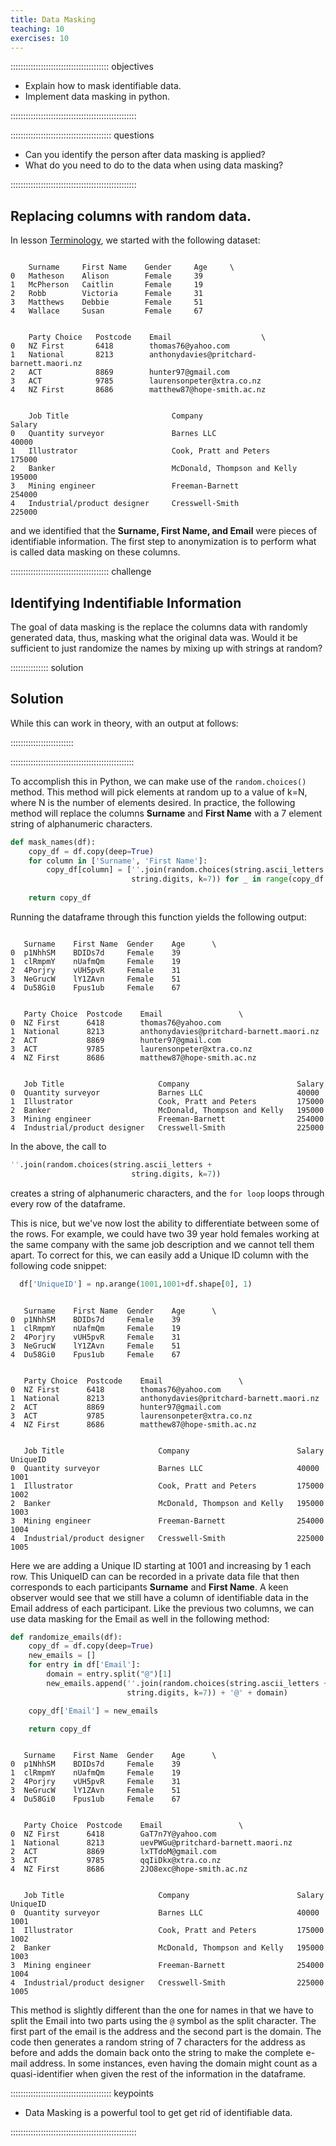```yaml
---
title: Data Masking
teaching: 10
exercises: 10
---
```


::::::::::::::::::::::::::::::::::::::: objectives

- Explain how to mask identifiable data.
- Implement data masking in python.

::::::::::::::::::::::::::::::::::::::::::::::::::

:::::::::::::::::::::::::::::::::::::::: questions

- Can you identify the person after data masking is applied?
- What do you need to do to the data when using data masking?

::::::::::::::::::::::::::::::::::::::::::::::::::

## Replacing columns with random data.

In lesson [Terminology](01-terminology.md), we started with the following dataset:

```output

    Surname     First Name    Gender     Age     \
0   Matheson    Alison        Female     39
1   McPherson   Caitlin       Female     19
2   Robb        Victoria      Female     31
3   Matthews    Debbie        Female     51
4   Wallace     Susan         Female     67


    Party Choice   Postcode    Email                    \
0   NZ First       6418        thomas76@yahoo.com	   
1   National       8213        anthonydavies@pritchard-barnett.maori.nz
2   ACT            8869        hunter97@gmail.com	  
3   ACT            9785        laurensonpeter@xtra.co.nz 
4   NZ First       8686        matthew87@hope-smith.ac.nz	


    Job Title                       Company                       Salary
0   Quantity surveyor               Barnes LLC                    40000
1   Illustrator                     Cook, Pratt and Peters        175000
2   Banker                          McDonald, Thompson and Kelly  195000
3   Mining engineer                 Freeman-Barnett               254000
4   Industrial/product designer     Cresswell-Smith               225000
```

and we identified that the **Surname, First Name, and Email** were pieces of identifiable information. The first step to anonymization is to perform what is called data masking on these columns.

:::::::::::::::::::::::::::::::::::::::  challenge

## Identifying Indentifiable Information

The goal of data masking is the replace the columns data with randomly generated data, thus, masking what the original data was. Would it be sufficient to just randomize the names by mixing up with strings at random?

:::::::::::::::  solution

## Solution

While this can work in theory, with an output at follows:

:::::::::::::::::::::::::

:::::::::::::::::::::::::::::::::::::::::::::::::

To accomplish this in Python, we can make use of the `random.choices()` method. This method will pick elements at random up to a value of k=N, where N is the number of elements desired. In practice, the following method will replace the columns **Surname** and **First Name** with a 7 element string of alphanumeric characters. 

```python
def mask_names(df):
    copy_df = df.copy(deep=True)
    for column in ['Surname', 'First Name']:
        copy_df[column] = [''.join(random.choices(string.ascii_letters + 
                           string.digits, k=7)) for _ in range(copy_df.shape[0])]
    
    return copy_df
```

Running the dataframe through this function yields the following output:

```output

   Surname    First Name  Gender    Age      \
0  p1NhhSM    BDIDs7d     Female    39
1  clRmpmY    nUafmQm     Female    19
2  4Porjry    vUH5pvR     Female    31
3  NeGrucW    lY1ZAvn     Female    51
4  Du58Gi0    Fpus1ub     Female    67 


   Party Choice  Postcode    Email                 \
0  NZ First      6418        thomas76@yahoo.com
1  National      8213        anthonydavies@pritchard-barnett.maori.nz
2  ACT           8869        hunter97@gmail.com
3  ACT           9785        laurensonpeter@xtra.co.nz
4  NZ First      8686        matthew87@hope-smith.ac.nz 


   Job Title                     Company                        Salary
0  Quantity surveyor             Barnes LLC                     40000
1  Illustrator                   Cook, Pratt and Peters         175000
2  Banker                        McDonald, Thompson and Kelly   195000
3  Mining engineer               Freeman-Barnett                254000
4  Industrial/product designer   Cresswell-Smith                225000
```

In the above, the call to 

```python
''.join(random.choices(string.ascii_letters + 
                           string.digits, k=7))
```

creates a string of alphanumeric characters, and the `for loop` loops through every row of the dataframe. 

This is nice, but we've now lost the ability to differentiate between some of the rows. For example, we could have two 39 year hold females working at the same company with the same job description and we cannot tell them apart. To correct for this, we can easily add a Unique ID column with the following code snippet:

```python
  df['UniqueID'] = np.arange(1001,1001+df.shape[0], 1)
```

```output

   Surname    First Name  Gender    Age      \
0  p1NhhSM    BDIDs7d     Female    39
1  clRmpmY    nUafmQm     Female    19
2  4Porjry    vUH5pvR     Female    31
3  NeGrucW    lY1ZAvn     Female    51
4  Du58Gi0    Fpus1ub     Female    67 


   Party Choice  Postcode    Email                 \
0  NZ First      6418        thomas76@yahoo.com
1  National      8213        anthonydavies@pritchard-barnett.maori.nz
2  ACT           8869        hunter97@gmail.com
3  ACT           9785        laurensonpeter@xtra.co.nz
4  NZ First      8686        matthew87@hope-smith.ac.nz 


   Job Title                     Company                        Salary   UniqueID
0  Quantity surveyor             Barnes LLC                     40000    1001
1  Illustrator                   Cook, Pratt and Peters         175000   1002
2  Banker                        McDonald, Thompson and Kelly   195000   1003
3  Mining engineer               Freeman-Barnett                254000   1004
4  Industrial/product designer   Cresswell-Smith                225000   1005
```

Here we are adding a Unique ID starting at 1001 and increasing by 1 each row. This UniqueID can can be recorded in a private data file that then corresponds to each participants **Surname** and **First Name**. A keen observer would see that we still have a column of identifiable data in the Email address of each participant. Like the previous two columns, we can use data masking for the Email as well in the following method:

```python
def randomize_emails(df):
    copy_df = df.copy(deep=True)
    new_emails = []
    for entry in df['Email']:
        domain = entry.split("@")[1]
        new_emails.append(''.join(random.choices(string.ascii_letters + 
                          string.digits, k=7)) + '@' + domain)

    copy_df['Email'] = new_emails

    return copy_df
```

```output

   Surname    First Name  Gender    Age      \
0  p1NhhSM    BDIDs7d     Female    39
1  clRmpmY    nUafmQm     Female    19
2  4Porjry    vUH5pvR     Female    31
3  NeGrucW    lY1ZAvn     Female    51
4  Du58Gi0    Fpus1ub     Female    67 


   Party Choice  Postcode    Email                 \
0  NZ First      6418        GaT7n7Y@yahoo.com
1  National      8213        uevPWGu@pritchard-barnett.maori.nz
2  ACT           8869        lxTTdoM@gmail.com
3  ACT           9785        qqIiDkx@xtra.co.nz
4  NZ First      8686        2JO8exc@hope-smith.ac.nz 


   Job Title                     Company                        Salary   UniqueID
0  Quantity surveyor             Barnes LLC                     40000    1001
1  Illustrator                   Cook, Pratt and Peters         175000   1002
2  Banker                        McDonald, Thompson and Kelly   195000   1003
3  Mining engineer               Freeman-Barnett                254000   1004
4  Industrial/product designer   Cresswell-Smith                225000   1005
```

This method is slightly different than the one for names in that we have to split the Email into two parts using the `@` symbol as the split character. The first part of the email is the address and the second part is the domain. The code then generates a random string of 7 characters for the address as before and adds the domain back onto the string to make the complete e-mail address. In some instances, even having the domain might count as a quasi-identifier when given the rest of the information in the dataframe.

:::::::::::::::::::::::::::::::::::::::: keypoints

- Data Masking is a powerful tool to get get rid of identifiable data.

::::::::::::::::::::::::::::::::::::::::::::::::::


